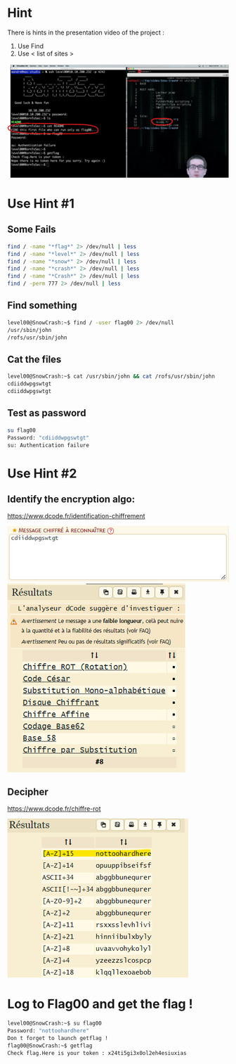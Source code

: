 # Hint
There is hints in the presentation video of the project :
1. Use Find
2. Use < list of sites >

![screen](./Screenshot_hint.png)

# Use Hint #1

## Some Fails

```sh
find / -name "*flag*" 2> /dev/null | less
find / -name "*level*" 2> /dev/null | less
find / -name "*snow*" 2> /dev/null | less
find / -name "*crash*" 2> /dev/null | less
find / -name "*Crash*" 2> /dev/null | less
find / -perm 777 2> /dev/null | less
```

## Find something

```sh
level00@SnowCrash:~$ find / -user flag00 2> /dev/null
/usr/sbin/john
/rofs/usr/sbin/john
```

## Cat the files

```sh
level00@SnowCrash:~$ cat /usr/sbin/john && cat /rofs/usr/sbin/john
cdiiddwpgswtgt
cdiiddwpgswtgt
```

## Test as password

```sh
su flag00
Password: "cdiiddwpgswtgt"
su: Authentication failure
```

# Use Hint #2

## Identify the encryption algo: 
https://www.dcode.fr/identification-chiffrement

![dcode1](./dcode1.png)
![dcode2](./dcode2.png)

## Decipher
https://www.dcode.fr/chiffre-rot

![dcode3](./dcode3.png)

# Log to Flag00 and get the flag !

```sh
level00@SnowCrash:~$ su flag00
Password: "nottoohardhere"
Don t forget to launch getflag !
flag00@SnowCrash:~$ getflag
Check flag.Here is your token : x24ti5gi3x0ol2eh4esiuxias
```


